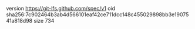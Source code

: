 version https://git-lfs.github.com/spec/v1
oid sha256:7c902464b3ab4d566101eaf42ce711dcc148c455029898bb3e1907541a818d98
size 734
